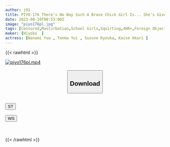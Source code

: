 ```yaml
---
author: j91
title: PIYO-176 There's No Way Such A Brave Chick Girl Is... She's Given An Aphrodisiac And Her Reason Completely Collapses! ! Foreign Matter Masturbation Regardless Of Place! Leaked Acme! ! (3) <Chick Girl During Work Experience>
date: 2023-08-10T00:53:00Z
image: "piyo176pl.jpg"
tags: [Censored,Masturbation,School Girls,Squirting,4HR+,Foreign Objects,Deep Throating	 ]
maker: [Hiyoko  ]
actress: [Nanami Yua , Tenma Yui , Suzune Kyouka, Kaise Akari ]
---
```



{{< rawhtml >}}

<div class="video" data-videoid="x9o619693DsqDm">
    <a href="javascript:;">
        <img src="https://my.j91.asia/posts/piyo176pl/piyo176pl.jpg" width="WIDTH" height="HEIGHT" alt="piyo176pl.mp4" loading="lazy">
    </a>
</div>

<script type="text/javascript" src="https://j91.asia/asset/on-demand-st.js"></script>

<br>
  <link rel="stylesheet" href="https://j91.asia/asset/bs5.css">
  
  <center>
  <button class="btn btn-primary" type="button" data-bs-toggle="collapse" data-bs-target=".multi-collapse" aria-expanded="false" aria-controls="multiCollapseExample1 multiCollapseExample2"><h2>Download</h2></button></center>
</p>
<div class="row">
  <div class="col">
    <div class="collapse multi-collapse" id="multiCollapseExample1">
      <div class="card card-body">
	      	      <br>
<div class="buttons">  
<a href="https://streamtape.to/v/x9o619693DsqDm"><button class="btn-hover color-3"><i class="fa fa-download"></i> ST</button></a></div>
    </div>
  </div>
</div>
  <div class="col">
    <div class="collapse multi-collapse" id="multiCollapseExample2">
      <div class="card card-body">
	      <br>
<div class="buttons">
    <a href="https://wolfstream.tv/t1wy63d7ow89"><button class="btn-hover color-9"><i class="fa fa-download"></i> WS</button></a></div>
<br><br>
      </div>
    </div>
  </div>
</div>

{{< /rawhtml >}}